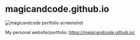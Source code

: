 # magicandcode.github.io
![magicandcode portfolio screenshot](/../master/resources/img/magicandcode.github.io.png?raw=true "magicandcode portfolio screenshot")

My personal website/portfolio: https://magicandcode.github.io/
